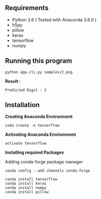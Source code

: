 ## Requirements

* Python 3.6 ( Tested with Anaconda 3.6.0 )
* h5py
* pillow
* keras
* tensorflow
* numpy

## Running this program


``python app-cli.py samples/2.png``


__Result :__


``Predicted Digit : 2``


## Installation

__Creating Anaconda Environment__

``coda create -n tensorflow``

__Activating Anaconda Environment__

``activate tensorflow``

__Installing required Packages__

Adding conda-forge package manager

``conda config --add channels conda-forge``

```
conda install tensorflow
conda install keras
conda install numpy
conda install pillow
```
